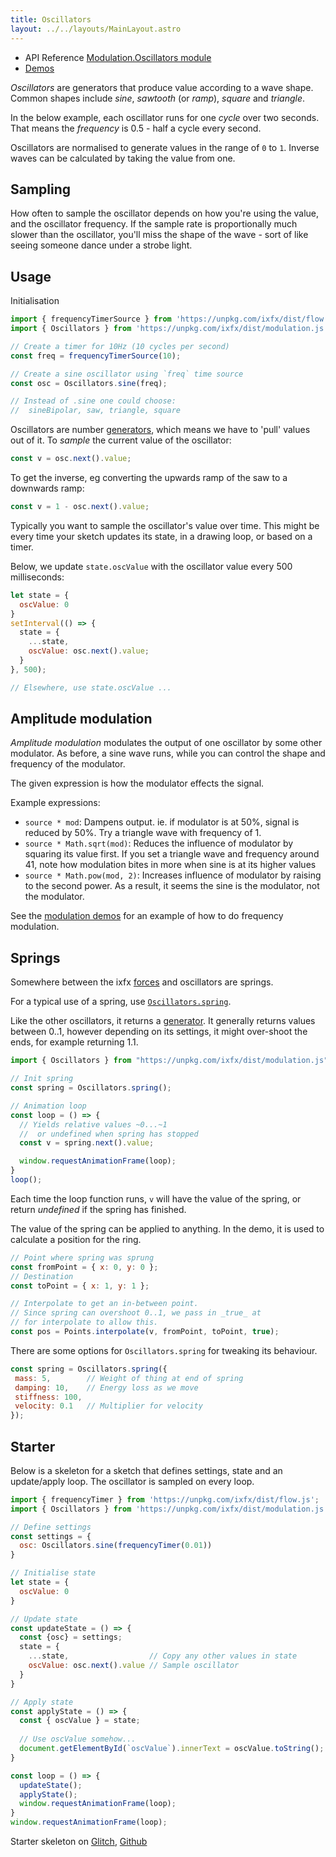 ```yaml
---
title: Oscillators
layout: ../../layouts/MainLayout.astro
---
```


<div class="tip">
<ul>
<li>API Reference <a href="https://clinth.github.io/ixfx/modules/Modulation.Oscillators.html">Modulation.Oscillators module</a></li>
<li><a href="https://clinth.github.io/ixfx-demos/modulation/">Demos</a></li>
</div>


<script type="module" hoist>
import '/src/loader';
import '/src/components/modulation/OscElement';
</script>


_Oscillators_ are generators that produce value according to a wave shape. Common shapes include _sine_, _sawtooth_ (or _ramp_), _square_ and _triangle_.

In the below example, each oscillator runs for one _cycle_ over two seconds. That means the _frequency_ is 0.5 - half a cycle every second.

<div id="waveIntro"></div>
<script type="module">
importEl(
  `waveIntro`, 
  `oscillator-element`, {
  mode: `shape`,
  cycles: 0.5,
  width: 200,
  sampleDurationMs: 1000,
  height: 150
});
</script>

Oscillators are normalised to generate values in the range of `0` to `1`. Inverse waves can be calculated by taking the value from one.

## Sampling

How often to sample the oscillator depends on how you're using the value, and the oscillator frequency. If the sample rate is proportionally much slower than the oscillator, you'll miss the shape of the wave - sort of like seeing someone dance under a strobe light.

<div id="waveSampling"></div>
<script type="module">
importEl(
  `waveSampling`, 
  `oscillator-element`, {
  mode: `editor`,
  cycles: 0.5,
  width: 300,
  sampleDurationMs: 60*1000,
  height: 250
});
</script>

## Usage

Initialisation

```js
import { frequencyTimerSource } from 'https://unpkg.com/ixfx/dist/flow.js';
import { Oscillators } from 'https://unpkg.com/ixfx/dist/modulation.js';

// Create a timer for 10Hz (10 cycles per second)
const freq = frequencyTimerSource(10);

// Create a sine oscillator using `freq` time source
const osc = Oscillators.sine(freq);

// Instead of .sine one could choose:
//  sineBipolar, saw, triangle, square
```

Oscillators are number [generators](../../data/generator/), which means we have to 'pull' values out of it. To _sample_ the current value of the oscillator:

```js
const v = osc.next().value;
```

To get the inverse, eg converting the upwards ramp of the saw to a downwards ramp:

```js
const v = 1 - osc.next().value;
```

Typically you want to sample the oscillator's value over time. This might be every time your sketch updates its state, in a drawing loop, or based on a timer.

Below, we update `state.oscValue` with the oscillator value every 500 milliseconds:
```js
let state = {
  oscValue: 0
}
setInterval(() => {
  state = {
    ...state,
    oscValue: osc.next().value;
  }
}, 500);

// Elsewhere, use state.oscValue ...
```


<!-- ## Frequency modulation

_Frequency modulation_ is a common technique in sound synthesis in which the frequency of a running oscillator is changed over time by some other modulator. In this case, a sine wave runs at a set frequency, with its frequency modulated by the wave you can control below.

<div id="waveFm"></div>
<script type="module">
importEl(
  `waveFm`, 
  `oscillator-element`, {
  mode: `fm`,
  cycles: 1,
  width: 300,
  sampleDurationMs: 60*1000,
  height: 250,
  sampleRateMs: 0
});
</script>

Example expressions:
* `source * mod`: Sine wave runs at its full speed when the modulator is at 1 -->

## Amplitude modulation

_Amplitude modulation_ modulates the output of one oscillator by some other modulator. As before, a sine wave runs, while you can control the shape and frequency of the modulator.

The given expression is how the modulator effects the signal.

<div id="waveAm"></div>
<script type="module">
importEl(
  `waveAm`, 
  `oscillator-element`, {
  mode: `am`,
  cycles: 0.5,
  width: 300,
  sampleDurationMs: 60*1000,
  height: 250
});
</script>


Example expressions:
* `source * mod`: Dampens output. ie. if modulator is at 50%, signal is reduced by 50%. Try a triangle wave with frequency of 1.
* `source * Math.sqrt(mod)`: Reduces the influence of modulator by squaring its value first. If you set a triangle wave and frequency around 41, note how modulation bites in more when sine is at its higher values
* `source * Math.pow(mod, 2)`: Increases influence of modulator by raising to the second power. As a result, it seems the sine is the modulator, not the modulator.

See the [modulation demos](https://clinth.github.io/ixfx-demos/modulation/) for an example of how to do frequency modulation.

## Springs

Somewhere between the ixfx [forces](../modulation/forces/) and oscillators are springs.

<demo-element style="height:40vh" title="Spring oscillator" src="/modulation/oscillator-spring/" />

For a typical use of a spring, use [`Oscillators.spring`](https://clinth.github.io/ixfx/functions/Modulation.Oscillators.spring.html).

Like the other oscillators, it returns a [generator](../../gen/generator/). It generally returns values between 0..1, however depending on its settings, it might over-shoot the ends, for example returning 1.1.

```js
import { Oscillators } from "https://unpkg.com/ixfx/dist/modulation.js"

// Init spring
const spring = Oscillators.spring();

// Animation loop
const loop = () => {
  // Yields relative values ~0...~1
  //  or undefined when spring has stopped
  const v = spring.next().value;

  window.requestAnimationFrame(loop);
}
loop();
```

Each time the loop function runs, `v` will have the value of the spring, or return _undefined_ if the spring has finished.

The value of the spring can be applied to anything. In the demo, it is used to calculate a position for the ring.

```js
// Point where spring was sprung
const fromPoint = { x: 0, y: 0 };
// Destination
const toPoint = { x: 1, y: 1 };

// Interpolate to get an in-between point.
// Since spring can overshoot 0..1, we pass in _true_ at
// for interpolate to allow this.
const pos = Points.interpolate(v, fromPoint, toPoint, true);
```

There are some options for `Oscillators.spring` for tweaking its behaviour.

```js
const spring = Oscillators.spring({
 mass: 5,        // Weight of thing at end of spring
 damping: 10,    // Energy loss as we move
 stiffness: 100,
 velocity: 0.1   // Multiplier for velocity
});
```
## Starter

Below is a skeleton for a sketch that defines settings, state and an update/apply loop. The oscillator is sampled on every loop.

```js
import { frequencyTimer } from 'https://unpkg.com/ixfx/dist/flow.js';
import { Oscillators } from 'https://unpkg.com/ixfx/dist/modulation.js';

// Define settings
const settings = {
  osc: Oscillators.sine(frequencyTimer(0.01))
}

// Initialise state
let state = {
  oscValue: 0
}

// Update state
const updateState = () => {
  const {osc} = settings;
  state = {
    ...state,                  // Copy any other values in state
    oscValue: osc.next().value // Sample oscillator
  }
}

// Apply state
const applyState = () => {
  const { oscValue } = state;
  
  // Use oscValue somehow...
  document.getElementById(`oscValue`).innerText = oscValue.toString();
}

const loop = () => {
  updateState();
  applyState();
  window.requestAnimationFrame(loop);
}
window.requestAnimationFrame(loop);
```

Starter skeleton on [Glitch](https://glitch.com/~ixfx-starter-oscillators), [Github](https://github.com/ClintH/ixfx-demos/tree/main/modulation/oscillator-skeleton)



